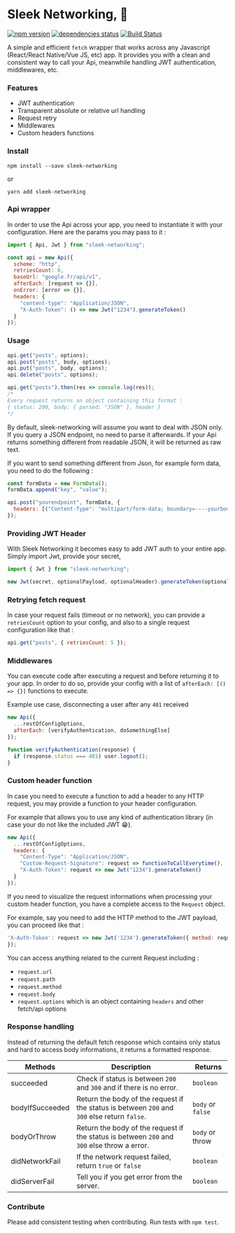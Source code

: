 # Sleek Networking, 🚀

[![npm version](https://badge.fury.io/js/sleek-networking.svg)](https://badge.fury.io/js/sleek-networking)
[![dependencies status](https://david-dm.org/FidMe/sleek-networking/status.svg)](https://david-dm.org/FidMe/sleek-networking)
[![Build Status](https://travis-ci.org/FidMe/sleek-networking.svg?branch=master)](https://travis-ci.org/FidMe/sleek-networking)


A simple and efficient `fetch` wrapper that works across any Javascript (React/React Native/Vue JS, etc) app.
It provides you with a clean and consistent way to call your Api, meanwhile handling JWT authentication, middlewares, etc.

### Features

- JWT authentication
- Transparent absolute or relative url handling
- Request retry
- Middlewares
- Custom headers functions

### Install

`npm install --save sleek-networking`

or

`yarn add sleek-networking`

### Api wrapper

In order to use the Api across your app, you need to instantiate it with your configuration.
Here are the params you may pass to it :

```javascript
import { Api, Jwt } from "sleek-networking";

const api = new Api({
  scheme: "http",
  retriesCount: 0,
  baseUrl: "google.fr/api/v1",
  afterEach: [request => {}],
  onError: [error => {}],
  headers: {
    "content-type": "Application/JSON",
    "X-Auth-Token": () => new Jwt("1234").generateToken()
  }
});
```

### Usage

```javascript
api.get("posts", options);
api.post("posts", body, options);
api.put("posts", body, options);
api.delete("posts", options);

api.get("posts").then(res => console.log(res));
/* 
Every request returns an object containing this format :
{ status: 200, body: { parsed: "JSON" }, header }
*/
```

By default, sleek-networking will assume you want to deal with JSON only.
If you query a JSON endpoint, no need to parse it afterwards.
If your Api returns something different from readable JSON, it will be returned as raw text.

If you want to send something different from Json, for example form data, you need to do the following :

```javascript
const formData = new FormData();
formData.append("key", "value");

api.post("yourendpoint", formData, {
  headers: [("Content-Type": "multipart/form-data; boundary=----yourboundary")]
});
```

### Providing JWT Header

With Sleek Networking it becomes easy to add JWT auth to your entire app. Simply import Jwt, provide your secret,

```javascript
import { Jwt } from "sleek-networking";

new Jwt(secret, optionalPayload, optionalHeader).generateToken(optionalPayload);
```

### Retrying fetch request

In case your request fails (timeout or no network), you can provide a `retriesCount` option to your config, and also to a single request configuration like that :

```javascript
api.get("posts", { retriesCount: 5 });
```

### Middlewares

You can execute code after executing a request and before returning it to your app.
In order to do so, provide your config with a list of `afterEach: [() => {}]` functions to execute.

Example use case, disconnecting a user after any `401` received

```javascript
new Api({
  ...restOfConfigOptions,
  afterEach: [verifyAuthentication, doSomethingElse]
});

function verifyAuthentication(response) {
  if (response.status === 401) user.logout();
}
```

### Custom header function

In case you need to execute a function to add a header to any HTTP request, you may provide a function to your header configuration.

For example that allows you to use any kind of authentication library (in case your do not like the included JWT 😁).

```javascript
new Api({
  ...restOfConfigOptions,
  headers: {
    "Content-Type": "Application/JSON",
    "Custom-Request-Signature": request => functionToCallEverytime(),
    "X-Auth-Token": request => new Jwt("1234").generateToken()
  }
});
```

If you need to visualize the request informations when processing your custom header function, you have a complete access to the `Request` object.

For example, say you need to add the HTTP method to the JWT payload, you can proceed like that :

```javascript
'X-Auth-Token': request => new Jwt('1234').generateToken({ method: request.method }),
});
```

You can access anything related to the current Request including :

- `request.url`
- `request.path`
- `request.method`
- `request.body`
- `request.options` which is an object containing `headers` and other fetch/api options

### Response handling

Instead of returning the default fetch response which contains only status and hard to access body informations, it returns a formatted response.

| Methods         | Description                                                                                  | Returns           |
| --------------- | -------------------------------------------------------------------------------------------- | ----------------- |
| succeeded       | Check if status is between `200` and `300` and if there is no error.                         | `boolean`         |
| bodyIfSucceeded | Return the body of the request if the status is between `200` and `300` else return `false`. | `body` or `false` |
| bodyOrThrow     | Return the body of the request if the status is between `200` and `300` else throw a error.  | `body` or throw   |
| didNetworkFail  | If the network request failed, return `true` or `false`                                      | `boolean`         |
| didServerFail   | Tell you if you get error from the server.                                                   | `boolean`         |

### Contribute

Please add consistent testing when contributing.
Run tests with `npm test`.
